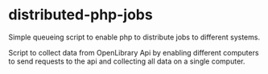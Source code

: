 # distributed-php-jobs
Simple queueing script to enable php to distribute jobs to different systems.

Script to collect data from OpenLibrary Api by enabling different computers to send requests to the api and collecting all data on a single computer.
